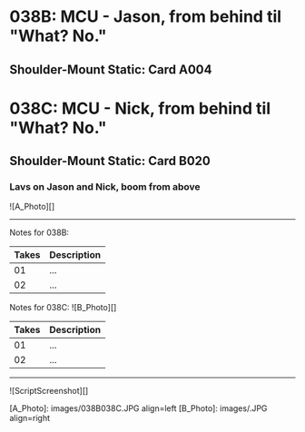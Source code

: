 # 038B: MCU - Jason, from behind til "What? No."
## Shoulder-Mount Static: Card A004

# 038C: MCU - Nick, from behind til "What? No."
## Shoulder-Mount Static: Card B020

### Lavs on Jason and Nick, boom from above

![A_Photo][]

----

Notes for 038B: 

| Takes | Description |
|:---|:----|
| 01 | ... |
| 02 | ... |

Notes for 038C: 
![B_Photo][]

| Takes | Description |
|:---|:----|
| 01 | ... |
| 02 | ... |

----

![ScriptScreenshot][]


[A_Photo]:  images/038B038C.JPG align=left
[B_Photo]:  images/.JPG align=right
